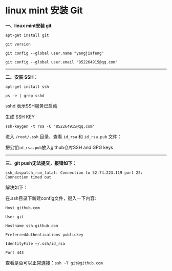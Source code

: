 # linux mint 安装 Git

**一、linux mint安装 git**

`apt-get install git`

`git version`

`git config --global user.name "yangjiafeng"`

`git config --global user.email "852264915@qq.com"`

***

**二、安装 SSH：**


`apt-get install ssh`

`ps -e | grep sshd`


sshd 表示SSH服务已启动

生成 SSH KEY

`ssh-keygen -t rsa -C "852264915@qq.com"`

进入 `/root/.ssh` 目录，查看 `id_rsa` 和 `id_rsa.pub` 文件：

把公钥`id_rsa.pub`放入github仓库SSH and GPG keys

***

**三、git push无法提交，报错如下：**

`ssh_dispatch_run_fatal: Connection to 52.74.223.119 port 22: Connection timed out`

解决如下：

在.ssh目录下新建config文件，键入一下内容:


`Host github.com`

`User git`

`Hostname ssh.github.com`

`PreferredAuthentications publickey`

`IdentityFile ~/.ssh/id_rsa`

`Port 443`


查看是否可以正常连接：`ssh -T git@github.com`